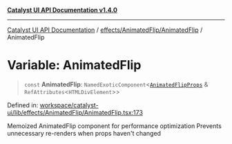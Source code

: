 [**Catalyst UI API Documentation v1.4.0**](../../../../README.md)

---

[Catalyst UI API Documentation](../../../../README.md) / [effects/AnimatedFlip/AnimatedFlip](../README.md) / AnimatedFlip

# Variable: AnimatedFlip

> `const` **AnimatedFlip**: `NamedExoticComponent`\<[`AnimatedFlipProps`](../interfaces/AnimatedFlipProps.md) & `RefAttributes`\<`HTMLDivElement`\>\>

Defined in: [workspace/catalyst-ui/lib/effects/AnimatedFlip/AnimatedFlip.tsx:173](https://github.com/TheBranchDriftCatalyst/catalyst-ui/blob/main/lib/effects/AnimatedFlip/AnimatedFlip.tsx#L173)

Memoized AnimatedFlip component for performance optimization
Prevents unnecessary re-renders when props haven't changed
